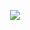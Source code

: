<p align='center'>
    <img src="https://capsule-render.vercel.app/api?type=waving&color=auto&height=300&section=header&text=APIFront%20&fontSize=50&animation=fadeIn&fontAlignY=38&%20Profile%20or%20any%20Repo%20like%20me!&descAlignY=51&descAlign=62"/>
</p>
